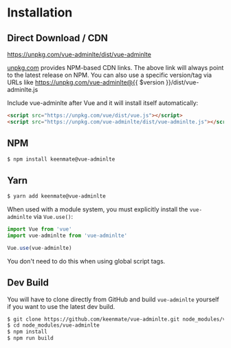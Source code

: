 # Installation

## Direct Download / CDN

https://unpkg.com/vue-adminlte/dist/vue-adminlte 

[unpkg.com](https://unpkg.com) provides NPM-based CDN links. The above link will always point to the latest release on NPM. You can also use a specific version/tag via URLs like https://unpkg.com/vue-adminlte@{{ $version }}/dist/vue-adminlte.js
 
Include vue-adminlte after Vue and it will install itself automatically:

```html
<script src="https://unpkg.com/vue/dist/vue.js"></script>
<script src="https://unpkg.com/vue-adminlte/dist/vue-adminlte.js"></script>
```

## NPM

```sh
$ npm install keenmate@vue-adminlte
```

## Yarn

```sh
$ yarn add keenmate@vue-adminlte
```

When used with a module system, you must explicitly install the `vue-adminlte` via `Vue.use()`:

```javascript
import Vue from 'vue'
import vue-adminlte from 'vue-adminlte'

Vue.use(vue-adminlte)
```

You don't need to do this when using global script tags.

## Dev Build

You will have to clone directly from GitHub and build `vue-adminlte` yourself if
you want to use the latest dev build.

```sh
$ git clone https://github.com/keenmate/vue-adminlte.git node_modules/vue-adminlte
$ cd node_modules/vue-adminlte
$ npm install
$ npm run build
```

